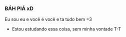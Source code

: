 ### BÁH PIÁ xD


Eu sou eu e você é você e ta tudo bem =3
- Estou estudando essa coisa, sem minha vontade T-T
  

